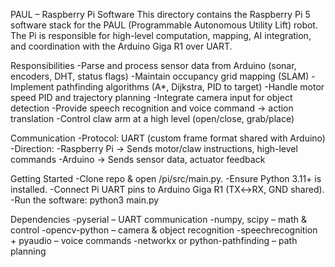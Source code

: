 PAUL – Raspberry Pi Software
This directory contains the Raspberry Pi 5 software stack for the PAUL (Programmable Autonomous Utility Lift) robot. The Pi is responsible for high-level computation, mapping, AI integration, and coordination with the Arduino Giga R1 over UART.

Responsibilities
-Parse and process sensor data from Arduino (sonar, encoders, DHT, status flags)
-Maintain occupancy grid mapping (SLAM)
-Implement pathfinding algorithms (A*, Dijkstra, PID to target)
-Handle motor speed PID and trajectory planning
-Integrate camera input for object detection
-Provide speech recognition and voice command → action translation
-Control claw arm at a high level (open/close, grab/place)

Communication
-Protocol: UART (custom frame format shared with Arduino)
-Direction:
 -Raspberry Pi → Sends motor/claw instructions, high-level commands
 -Arduino → Sends sensor data, actuator feedback

Getting Started
-Clone repo & open /pi/src/main.py.
-Ensure Python 3.11+ is installed.
-Connect Pi UART pins to Arduino Giga R1 (TX↔RX, GND shared).
-Run the software: python3 main.py

Dependencies
-pyserial – UART communication
-numpy, scipy – math & control
-opencv-python – camera & object recognition
-speechrecognition + pyaudio – voice commands
-networkx or python-pathfinding – path planning
